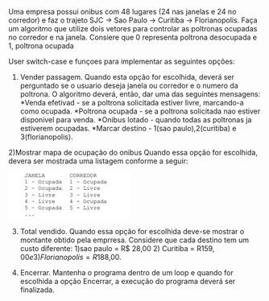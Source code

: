 Uma empresa possui onibus com 48 lugares (24 nas janelas e 24 no corredor) e faz o trajeto SJC -> Sao Paulo -> Curitiba -> Florianopolis. Faça um algoritmo que utilize dois vetores para controlar as poltronas ocupadas no corredor e na janela. Consiere que 0 representa poltrona desocupada e 1, poltrona ocupada

User switch-case e funçoes para implementar as seguintes opções:

1) Vender passagem.
Quando esta opção for escolhida, deverá ser perguntado se o usuario deseja janela ou corredor e 
o numero da poltrona. O algoritmo deverá, então, dar uma das seguintes mensagens:
*Venda efetivad - se a poltrona solicitada estiver livre, marcando-a como ocupada.
*Poltrona ocupada - se a poltrona solicitada nao estiver disponivel para venda.
*Onibus lotado - quando todas as poltronas ja estiverem ocupadas.
*Marcar destino - 1(sao paulo),2(curitiba) e 3(florianopolis).

2)Mostrar mapa de ocupação do onibus
Quando essa opção for escolhida, devera ser mostrada uma listagem conforme a seguir:

<img src="foto.png" />

3) Total vendido.
Quando essa opção for escolhida deve-se mostrar o montante obtido pela emprresa. Considere que
cada destino tem um custo diferente: 1)sao paulo = R$ 28,00 2) Curitiba = R$159,00 e 3)Florianopolis = R$188,00.

4) Encerrar.
Mantenha o programa dentro de um loop e quando for escolhida a opção Encerrar, a execução do
programa deverá ser finalizada.